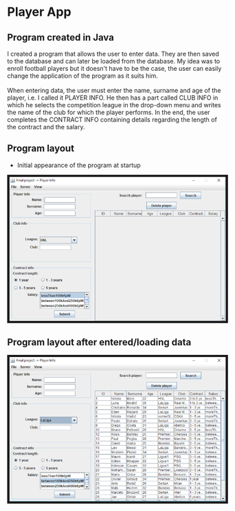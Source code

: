 # Player App
## Program created in Java

I created a program that allows the user to enter data. They are then saved to the database and can later be loaded
from the database.
My idea was to enroll football players but it doesn't have to be the case, the user can easily change the
application of the program as it suits him.
</br>
</br>
When entering data, the user must enter the name, surname and age of the player, i.e. I called it PLAYER INFO. He
then has a part called CLUB INFO in which he selects the competition league in the drop-down menu and writes the
name of the club for which the player performs. In the end, the user completes the CONTRACT INFO containing
details regarding the length of the contract and the salary.

## Program layout
* Initial appearance of the program at startup
<p align="center">
  <kbd><img src="./Player 2-4 DB/Display1.png" alt="Initial appearance" width="738", border="5"></kbd>
</p>

## Program layout after entered/loading data
<p align="center">
  <kbd><img src="./Player 2-4 DB/Display2.png" alt="Program layout after entered/loading data" width="738", border="5"></kbd>
</p>
